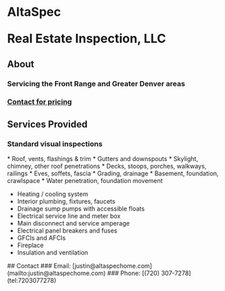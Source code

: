 <link href="style.css" rel="stylesheet" />
<h1>
  <p>AltaSpec</p>
  <p>Real Estate Inspection, LLC</p>
</h1>

## About

### Servicing the Front Range and Greater Denver areas
### [Contact for pricing](#contact)

## Services Provided
### Standard visual inspections
<div class="col-container">
  <div class="column">
  * Roof, vents, flashings & trim
  * Gutters and downspouts
  * Skylight, chimney, other roof penetrations
  * Decks, stoops, porches, walkways, railings
  * Eves, soffets, fascia
  * Grading, drainage
  * Basement, foundation, crawlspace
  * Water penetration, foundation movement
  </div>
  
  <div class="column">
  
  * Heating / cooling system
  * Interior plumbing, fixtures, faucets
  * Drainage sump pumps with accessible floats
  * Electrical service line and meter box
  * Main disconnect and service amperage
  * Electrical panel breakers and fuses
  * GFCIs and AFCIs
  * Fireplace
  * Insulation and ventilation
  </div>
</div>
## Contact
### Email: [justin@altaspechome.com](mailto:justin@altaspechome.com)
### Phone: [(720) 307-7278](tel:7203077278)
